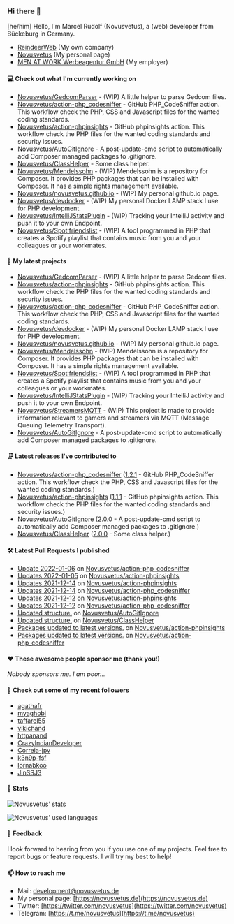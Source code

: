 ### Hi there 👋

[he/him]
Hello, I'm Marcel Rudolf (Novusvetus), a (web) developer from Bückeburg in Germany.

* [ReindeerWeb](https://reindeer-web.de) (My own company)
* [Novusvetus](https://novusvetus.de) (My personal page)
* [MEN AT WORK Werbeagentur GmbH](https://www.men-at-work.de/) (My employer)

#### 💻 Check out what I'm currently working on

- [Novusvetus/GedcomParser](https://github.com/Novusvetus/GedcomParser) - (WIP) A little helper to parse Gedcom files.
- [Novusvetus/action-php_codesniffer](https://github.com/Novusvetus/action-php_codesniffer) - GitHub PHP_CodeSniffer action. This workflow check the PHP, CSS and Javascript files for the wanted coding standards.
- [Novusvetus/action-phpinsights](https://github.com/Novusvetus/action-phpinsights) - GitHub phpinsights action. This workflow check the PHP files for the wanted coding standards and security issues.
- [Novusvetus/AutoGitIgnore](https://github.com/Novusvetus/AutoGitIgnore) - A post-update-cmd script to automatically add Composer managed packages to .gitignore.
- [Novusvetus/ClassHelper](https://github.com/Novusvetus/ClassHelper) - Some class helper.
- [Novusvetus/Mendelssohn](https://github.com/Novusvetus/Mendelssohn) - (WIP) Mendelssohn is a repository for Composer. It provides PHP packages that can be installed with Composer. It has a simple rights management available.
- [Novusvetus/novusvetus.github.io](https://github.com/Novusvetus/novusvetus.github.io) - (WIP) My personal github.io page.
- [Novusvetus/devdocker](https://github.com/Novusvetus/devdocker) - (WIP) My personal Docker LAMP stack I use for PHP development.
- [Novusvetus/IntelliJStatsPlugin](https://github.com/Novusvetus/IntelliJStatsPlugin) - (WIP) Tracking your IntelliJ activity and push it to your own Endpoint.
- [Novusvetus/Spotifriendslist](https://github.com/Novusvetus/Spotifriendslist) - (WIP) A tool programmed in PHP that creates a Spotify playlist that contains music from you and your colleagues or your workmates.

#### 🐣 My latest projects

- [Novusvetus/GedcomParser](https://github.com/Novusvetus/GedcomParser) - (WIP) A little helper to parse Gedcom files.
- [Novusvetus/action-phpinsights](https://github.com/Novusvetus/action-phpinsights) - GitHub phpinsights action. This workflow check the PHP files for the wanted coding standards and security issues.
- [Novusvetus/action-php_codesniffer](https://github.com/Novusvetus/action-php_codesniffer) - GitHub PHP_CodeSniffer action. This workflow check the PHP, CSS and Javascript files for the wanted coding standards.
- [Novusvetus/devdocker](https://github.com/Novusvetus/devdocker) - (WIP) My personal Docker LAMP stack I use for PHP development.
- [Novusvetus/novusvetus.github.io](https://github.com/Novusvetus/novusvetus.github.io) - (WIP) My personal github.io page.
- [Novusvetus/Mendelssohn](https://github.com/Novusvetus/Mendelssohn) - (WIP) Mendelssohn is a repository for Composer. It provides PHP packages that can be installed with Composer. It has a simple rights management available.
- [Novusvetus/Spotifriendslist](https://github.com/Novusvetus/Spotifriendslist) - (WIP) A tool programmed in PHP that creates a Spotify playlist that contains music from you and your colleagues or your workmates.
- [Novusvetus/IntelliJStatsPlugin](https://github.com/Novusvetus/IntelliJStatsPlugin) - (WIP) Tracking your IntelliJ activity and push it to your own Endpoint.
- [Novusvetus/StreamersMQTT](https://github.com/Novusvetus/StreamersMQTT) - (WIP) This project is made to provide information relevant to gamers and streamers via MQTT (Message Queuing Telemetry Transport).
- [Novusvetus/AutoGitIgnore](https://github.com/Novusvetus/AutoGitIgnore) - A post-update-cmd script to automatically add Composer managed packages to .gitignore.

#### 🗜 Latest releases I've contributed to

- [Novusvetus/action-php_codesniffer](https://github.com/Novusvetus/action-php_codesniffer) ([1.2.1](https://github.com/Novusvetus/action-php_codesniffer/releases/tag/1.2.1) - GitHub PHP_CodeSniffer action. This workflow check the PHP, CSS and Javascript files for the wanted coding standards.)
- [Novusvetus/action-phpinsights](https://github.com/Novusvetus/action-phpinsights) ([1.1.1](https://github.com/Novusvetus/action-phpinsights/releases/tag/1.1.1) - GitHub phpinsights action. This workflow check the PHP files for the wanted coding standards and security issues.)
- [Novusvetus/AutoGitIgnore](https://github.com/Novusvetus/AutoGitIgnore) ([2.0.0](https://github.com/Novusvetus/AutoGitIgnore/releases/tag/2.0.0) - A post-update-cmd script to automatically add Composer managed packages to .gitignore.)
- [Novusvetus/ClassHelper](https://github.com/Novusvetus/ClassHelper) ([2.0.0](https://github.com/Novusvetus/ClassHelper/releases/tag/2.0.0) - Some class helper.)

#### 🛠 Latest Pull Requests I published

- [Update 2022-01-06](https://github.com/Novusvetus/action-php_codesniffer/pull/144) on [Novusvetus/action-php_codesniffer](https://github.com/Novusvetus/action-php_codesniffer)
- [Updates 2022-01-05](https://github.com/Novusvetus/action-phpinsights/pull/88) on [Novusvetus/action-phpinsights](https://github.com/Novusvetus/action-phpinsights)
- [Updates 2021-12-14](https://github.com/Novusvetus/action-phpinsights/pull/64) on [Novusvetus/action-phpinsights](https://github.com/Novusvetus/action-phpinsights)
- [Updates 2021-12-14](https://github.com/Novusvetus/action-php_codesniffer/pull/120) on [Novusvetus/action-php_codesniffer](https://github.com/Novusvetus/action-php_codesniffer)
- [Updates 2021-12-12](https://github.com/Novusvetus/action-phpinsights/pull/60) on [Novusvetus/action-phpinsights](https://github.com/Novusvetus/action-phpinsights)
- [Updates 2021-12-12](https://github.com/Novusvetus/action-php_codesniffer/pull/116) on [Novusvetus/action-php_codesniffer](https://github.com/Novusvetus/action-php_codesniffer)
- [Updated structure.](https://github.com/Novusvetus/AutoGitIgnore/pull/5) on [Novusvetus/AutoGitIgnore](https://github.com/Novusvetus/AutoGitIgnore)
- [Updated structure.](https://github.com/Novusvetus/ClassHelper/pull/5) on [Novusvetus/ClassHelper](https://github.com/Novusvetus/ClassHelper)
- [Packages updated to latest versions.](https://github.com/Novusvetus/action-phpinsights/pull/56) on [Novusvetus/action-phpinsights](https://github.com/Novusvetus/action-phpinsights)
- [Packages updated to latest versions.](https://github.com/Novusvetus/action-php_codesniffer/pull/112) on [Novusvetus/action-php_codesniffer](https://github.com/Novusvetus/action-php_codesniffer)

#### ❤️ These awesome people sponsor me (thank you!)

_Nobody sponsors me. I am poor..._

#### 👯 Check out some of my recent followers

- [agathafr](https://github.com/agathafr)
- [myaghobi](https://github.com/myaghobi)
- [taffarel55](https://github.com/taffarel55)
- [vikichand](https://github.com/vikichand)
- [httpanand](https://github.com/httpanand)
- [CrazyIndianDeveloper](https://github.com/CrazyIndianDeveloper)
- [Correia-jpv](https://github.com/Correia-jpv)
- [k3n9p-fsf](https://github.com/k3n9p-fsf)
- [lornabkoo](https://github.com/lornabkoo)
- [JinSSJ3](https://github.com/JinSSJ3)

#### 🎢 Stats

![Novusvetus' stats](https://github-readme-stats.vercel.app/api?username=novusvetus&show_icons=true&count_private=true)

![Novusvetus' used languages](https://github-readme-stats.vercel.app/api/top-langs?username=novusvetus&layout=compact)

#### 💬 Feedback
I look forward to hearing from you if you use one of my projects. Feel free to report bugs or feature requests.
I will try my best to help!

#### 📫 How to reach me

- Mail: [development@novusvetus.de](mailto:development@novusvetus.de)
- My personal page: [https://novusvetus.de](https://novusvetus.de)
- Twitter: [https://twitter.com/novusvetus](https://twitter.com/novusvetus)
- Telegram: [https://t.me/novusvetus](https://t.me/novusvetus)
